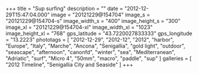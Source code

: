 +++
title = "Sup surfing"
description = ""
date = "2012-12-29T15:47:04.000"
image = "20121229@154704"
image_s = "20121229@154704-s"
image_width_s = "400"
image_height_s = "300"
image_xl = "20121229@154704-xl"
image_width_xl = "1023"
image_height_xl = "768"
gps_latitude = "43.7220027833333"
gps_longitude = "13.2223"
phototags = [ "2012-12-29", "2012-12", "2012", "harbor", "Europe", "Italy", "Marche", "Ancona", "Senigallia", "gold light", "outdoor", "seascape", "afternoon", "canonfd", "winter", "sea", "Mediterranean", "Adriatic", "surf", "Micro 4", "50mm", "macro", "paddle", "sup" ]
galleries = [ "2012 Timeline", "Senigallia City and Seaside" ]
+++
